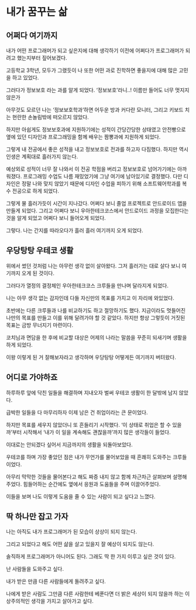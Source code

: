 # 내가 꿈꾸는 삶

## 어쩌다 여기까지

내가 어떤 프로그래머가 되고 싶은지에 대해 생각하기 이전에 어쩌다가 프로그래머가 되려고 했는지부터 짚어보겠다.

고등학교 3학년, 모두가 그랬듯이 나 또한 어떤 과로 진학하면 좋을지에 대해 많은 고민을 하고 있었다.

그러다가 정보보호 라는 과를 알게 되었다. ‘정보보호’라니..! 이름만 들어도 너무 멋지지 않은가

아무것도 모르던 나는 ‘정보보호학과’하면 어두운 방과 커다란 모니터, 그리고 키보드 치는 현란한 손놀림밖에 떠오르지 않았다. 

하지만 아쉽게도 정보보호과에 지원하기에는 성적이 간당간당한 상태였고 안전빵으로 옆에 있던 디자인과 프로그래밍을 함께 배우는 짬뽕과에 지원하게 되었다.

그렇게 내 전공에서 좋은 성적을 내고 정보보호로 전과를 하고자 다짐했다. 하지만 역시 인생은 계획대로 흘러가지 않는다.

예상외로 성적이 너무 잘 나와서 이 전공 학점을 버리고 정보보호로 넘어가기에는 아까워졌다. 프로그래밍 수업도 나름 재밌었기에 그냥 여기에 남아있기로 결정했다. 다만 디자인은 정말 나와 맞지 않았기 때문에 디자인 수업을 피하기 위해 소프트웨어학과를 복수 전공으로 하게 되었다.

그렇게 물 흘러가듯이 시간이 지나갔다. 어쩌다 보니 졸업 프로젝트로 안드로이드 앱을 만들게 되었다. 그리고 어쩌다 보니 우아한테크코스에서 안드로이드 과정을 모집한다는 것을 알게 되었고 어쩌다 보니 들어오게 되었다.

그렇다. 나는 간지를 따라오다가 흘러 흘러 여기까지 오게 되었다.

## 우당탕탕 우테코 생활

위에서 썼던 것처럼 나는 아무런 생각 없이 살아왔다. 그저 흘러가는 대로 살다 보니 여기까지 오게 된 것이다. 

그러다가 열정의 결정체인 우아한테크코스 크루들을 만나며 달라지게 되었다.

나는 아무 생각 없는 감자인데 다들 자신만의 목표를 가지고 이 자리에 와있었다.

초반에는 다른 크루들과 나를 비교하기도 하고 절망하기도 했다. 지금이라도 멋들어진 나만의 목표를 만들고 이를 위해 달려가야 할 것 같았다. 하지만 항상 그렇듯이 거짓된 목표는 금방 무너지기 마련이다.

코치님과 면담을 한 후에 비교할 대상은 어제의 나라는 말씀을 꾸준히 되새기며 생활을 하게 되었다. 

이왕 이렇게 된 거 잘해보자라고 생각하며 우당탕탕 어떻게든 여기까지 버텨왔다. 

## 어디로 가야하죠

하루하루 앞에 닥친 일들을 해결하며 지내오자 벌써 우테코 생활이 한 달밖에 남지 않았다.

급박한 일들을 다 마무리하자 이제 남은 건 취업이라는 큰 문이었다.

하지만 목표를 세우지 않았더니 또 흔들리기 시작했다. ‘이 상태로 취업은 할 수 있을까’부터 시작해서 ‘내가 이 일을 계속해도 괜찮을까’까지 많은 생각들이 들었다.

이대로는 안되겠다 싶어서 지금까지의 생활을 되돌아보았다.

우테코를 하며 가장 좋았던 점은 내가 무언가를 물어보았을 때 흔쾌히 도와주는 크루들이었다.

아무리 막막한 것들을 물어본다고 해도 짜증 내지 않고 함께 차근차근 살펴보며 설명해 주었다. 힘들어하는 순간에도 옆에서 응원과 도움들을 주며 이끌어주었다.

이들을 보며 나도 이렇게 도움을 줄 수 있는 사람이 되고 싶다고 느꼈다.

## 딱 하나만 잡고 가자

나는 아직도 내가 프로그래머가 된 모습이 상상이 되지 않는다. 

그리고 되었다고 해도 어떤 삶을 살고 있을지 잘 예상이 되지도 않는다. 

솔직하게 프로그래머가 아니어도 된다. 그래도 딱 한 가지 이루고 싶은 것이 있다. 

난 사람들을 도와주고 싶다.

내가 받은 만큼 다른 사람들에게 돌려주고 싶다.

나에게 받은 사람도 그만큼 다른 사람한테 베푼다면 더 밝은 세상이 되지 않을까 하는 이상주의적인 생각을 가지고 살아가고 싶다.
